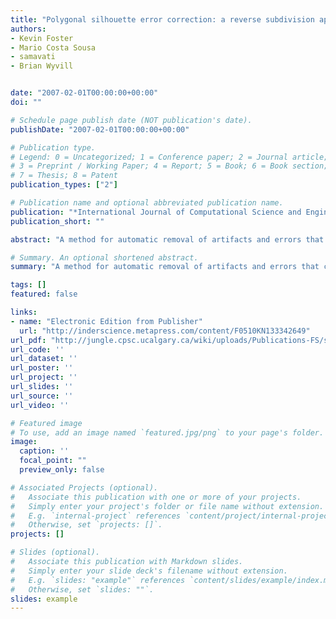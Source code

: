 ```yaml
---
title: "Polygonal silhouette error correction: a reverse subdivision approach"
authors:
- Kevin Foster
- Mario Costa Sousa
- samavati
- Brian Wyvill


date: "2007-02-01T00:00:00+00:00"
doi: ""

# Schedule page publish date (NOT publication's date).
publishDate: "2007-02-01T00:00:00+00:00"

# Publication type.
# Legend: 0 = Uncategorized; 1 = Conference paper; 2 = Journal article;
# 3 = Preprint / Working Paper; 4 = Report; 5 = Book; 6 = Book section;
# 7 = Thesis; 8 = Patent
publication_types: ["2"]

# Publication name and optional abbreviated publication name.
publication: "*International Journal of Computational Science and Engineering (Geneva, Switzerland: Inderscience Enterprises, c2005-)*"
publication_short: ""

abstract: "A method for automatic removal of artifacts and errors that can appear in silhouettes extracted from polygonal meshes is presented and evaluated. These errors typically appear in polygonal silhouettes due to the discrete nature of meshes and numerical instabilities. The approach presented works in object space on silhouette curves made by chaining together silhouette edges and uses multiresolution techniques based on reverse subdivision. Two hidden line removal methods along with a traditional method to render strokes as 3D triangle strips in object space are also presented."

# Summary. An optional shortened abstract.
summary: "A method for automatic removal of artifacts and errors that can appear in silhouettes extracted from polygonal meshes is presented and evaluated. These errors typically appear in polygonal silhouettes due to the discrete nature of meshes and numerical instabilities. The approach presented works in object space on silhouette curves made by chaining together silhouette edges and uses multiresolution techniques based on reverse subdivision. Two hidden line removal methods along with a traditional m..."

tags: []
featured: false

links:
- name: "Electronic Edition from Publisher"
  url: "http://inderscience.metapress.com/content/F0510KN133342649"
url_pdf: "http://jungle.cpsc.ucalgary.ca/wiki/uploads/Publications-FS/silh-err-ijcse2007-foster.pdf"
url_code: ''
url_dataset: ''
url_poster: ''
url_project: ''
url_slides: ''
url_source: ''
url_video: ''

# Featured image
# To use, add an image named `featured.jpg/png` to your page's folder. 
image:
  caption: ''
  focal_point: ""
  preview_only: false

# Associated Projects (optional).
#   Associate this publication with one or more of your projects.
#   Simply enter your project's folder or file name without extension.
#   E.g. `internal-project` references `content/project/internal-project/index.md`.
#   Otherwise, set `projects: []`.
projects: []

# Slides (optional).
#   Associate this publication with Markdown slides.
#   Simply enter your slide deck's filename without extension.
#   E.g. `slides: "example"` references `content/slides/example/index.md`.
#   Otherwise, set `slides: ""`.
slides: example
---
```

